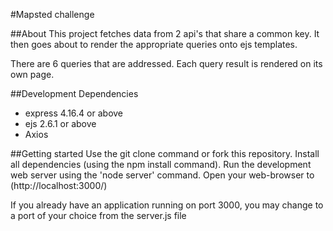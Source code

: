 #Mapsted challenge

##About
This project fetches data from 2 api's that share a common key. It then goes about to render the appropriate queries onto ejs templates.

There are 6 queries that are addressed. Each query result is rendered on its own page.

##Development Dependencies
* express 4.16.4 or above
* ejs 2.6.1 or above
* Axios

##Getting started
Use the git clone command or fork this repository.
Install all dependencies (using the npm install command).
Run the development web server using the 'node server' command.
Open your web-browser to  (http://localhost:3000/)

If you already have an application running on port 3000, you may change to a port of your choice from the server.js file

